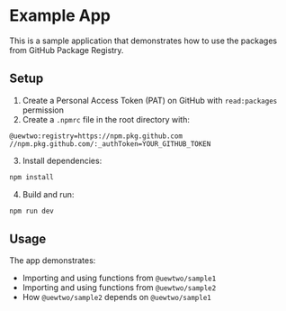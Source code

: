 # Example App

This is a sample application that demonstrates how to use the packages from GitHub Package Registry.

## Setup

1. Create a Personal Access Token (PAT) on GitHub with `read:packages` permission
2. Create a `.npmrc` file in the root directory with:

```
@uewtwo:registry=https://npm.pkg.github.com
//npm.pkg.github.com/:_authToken=YOUR_GITHUB_TOKEN
```

3. Install dependencies:
```bash
npm install
```

4. Build and run:
```bash
npm run dev
```

## Usage

The app demonstrates:
- Importing and using functions from `@uewtwo/sample1`
- Importing and using functions from `@uewtwo/sample2`
- How `@uewtwo/sample2` depends on `@uewtwo/sample1`